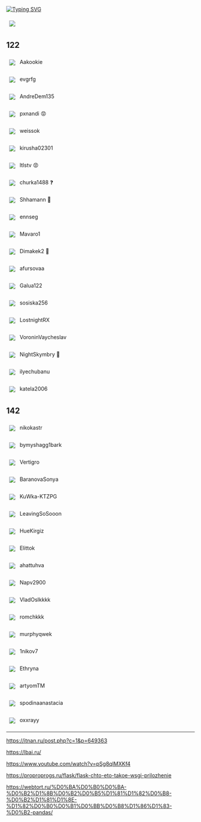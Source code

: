 
[![Typing SVG](https://readme-typing-svg.herokuapp.com?pause=100&color=3B486E&width=435&lines=Learn+IT+..................................>+Code+it)](https://git.io/typing-svg)

<a href="https://github.com/pavka21/ege"><img align="center" style="margin:0.5rem" src="https://github-readme-stats.vercel.app/api/pin/?username=pavka21&repo=ege&title_color=ffffff&text_color=c9cacc&icon_color=4AB197&bg_color=1A2B34" /></a>

## 122
<a href="https://github.com/Aakookie/Kot"><img align="center" style="margin:0.5rem" src="https://github-readme-stats.vercel.app/api/pin/?username=Aakookie&repo=Kot&title_color=ffffff&text_color=c9cacc&icon_color=4AB197&bg_color=1A2B34" /></a> Aakookie 

<a href="https://github.com/evgrfg/123456"><img align="center" style="margin:0.5rem" src="https://github-readme-stats.vercel.app/api/pin/?username=evgrfg&repo=123456&title_color=ffffff&text_color=c9cacc&icon_color=4AB197&bg_color=1A2B34" /></a> evgrfg 

<a href="https://github.com/AndreDem135/FirstRepository"><img align="center" style="margin:0.5rem" src="https://github-readme-stats.vercel.app/api/pin/?username=AndreDem135&repo=FirstRepository&title_color=ffffff&text_color=c9cacc&icon_color=4AB197&bg_color=1A2B34" /></a> AndreDem135 

<a href="https://github.com/pxnandi/mslearn"><img align="center" style="margin:0.5rem" src="https://github-readme-stats.vercel.app/api/pin/?username=pxnandi&repo=mslearn&title_color=ffffff&text_color=c9cacc&icon_color=4AB197&bg_color=1A2B34" /></a>  pxnandi :rage:

<a href="https://github.com/weissok/-22"><img align="center" style="margin:0.5rem" src="https://github-readme-stats.vercel.app/api/pin/?username=weissok&repo=-22&title_color=ffffff&text_color=c9cacc&icon_color=4AB197&bg_color=1A2B34" /></a>  weissok

<a href="https://github.com/kirusha02301/kirusha02301"><img align="center" style="margin:0.5rem" src="https://github-readme-stats.vercel.app/api/pin/?username=kirusha02301&repo=kirusha02301&title_color=ffffff&text_color=c9cacc&icon_color=4AB197&bg_color=1A2B34" /></a>  kirusha02301

<a href="https://github.com/ltlstv/sverchok_ltlstv_420"><img align="center" style="margin:0.5rem" src="https://github-readme-stats.vercel.app/api/pin/?username=ltlstv&repo=sverchok_ltlstv_420&title_color=ffffff&text_color=c9cacc&icon_color=4AB197&bg_color=1A2B34" /></a>  ltlstv :rage:

<a href="https://github.com/churka1488/zzzzzzz"><img align="center" style="margin:0.5rem" src="https://github-readme-stats.vercel.app/api/pin/?username=churka1488&repo=zzzzzzz&title_color=ffffff&text_color=c9cacc&icon_color=4AB197&bg_color=1A2B34" /></a>  churka1488 :question:

<a href="https://github.com/Shhamann/11"><img align="center" style="margin:0.5rem" src="https://github-readme-stats.vercel.app/api/pin/?username=Shhamann&repo=11&title_color=ffffff&text_color=c9cacc&icon_color=4AB197&bg_color=1A2B34" /></a>  Shhamann :star2:

<a href="https://github.com/ennseg/-122"><img align="center" style="margin:0.5rem" src="https://github-readme-stats.vercel.app/api/pin/?username=ennseg&repo=-122&title_color=ffffff&text_color=c9cacc&icon_color=4AB197&bg_color=1A2B34" /></a>  ennseg

<a href="https://github.com/Mavaro1/Matvey-Skachkauskas-122b"><img align="center" style="margin:0.5rem" src="https://github-readme-stats.vercel.app/api/pin/?username=Mavaro1&repo=Matvey-Skachkauskas-122b&title_color=ffffff&text_color=c9cacc&icon_color=4AB197&bg_color=1A2B34" /></a>  Mavaro1

<a href="https://github.com/Dimakek2/work"><img align="center" style="margin:0.5rem" src="https://github-readme-stats.vercel.app/api/pin/?username=Dimakek2&repo=work&title_color=ffffff&text_color=c9cacc&icon_color=4AB197&bg_color=1A2B34" /></a>  Dimakek2 :raised_hands:

<a href="https://github.com/afursovaa/itworks"><img align="center" style="margin:0.5rem" src="https://github-readme-stats.vercel.app/api/pin/?username=afursovaa&repo=itworks&title_color=ffffff&text_color=c9cacc&icon_color=4AB197&bg_color=1A2B34" /></a>  afursovaa

<a href="https://github.com/Galua122/works"><img align="center" style="margin:0.5rem" src="https://github-readme-stats.vercel.app/api/pin/?username=Galua122&repo=works&title_color=ffffff&text_color=c9cacc&icon_color=4AB197&bg_color=1A2B34" /></a>  Galua122

<a href="https://github.com/sosiska256/Pirogov-Egor-Maksimovich-122"><img align="center" style="margin:0.5rem" src="https://github-readme-stats.vercel.app/api/pin/?username=sosiska256&repo=Pirogov-Egor-Maksimovich-122&title_color=ffffff&text_color=c9cacc&icon_color=4AB197&bg_color=1A2B34" /></a>  sosiska256

<a href="https://github.com/LostnightRX/repositorii"><img align="center" style="margin:0.5rem" src="https://github-readme-stats.vercel.app/api/pin/?username=LostnightRX&repo=repositorii&title_color=ffffff&text_color=c9cacc&icon_color=4AB197&bg_color=1A2B34" /></a>  LostnightRX

<a href="https://github.com/VoroninVaycheslav/LearnOfInvormatic"><img align="center" style="margin:0.5rem" src="https://github-readme-stats.vercel.app/api/pin/?username=VoroninVaycheslav&repo=LearnOfInvormatic&title_color=ffffff&text_color=c9cacc&icon_color=4AB197&bg_color=1A2B34" /></a>  VoroninVaycheslav

<a href="https://github.com/NightSkymbry/tpu-lic-Osipov-Slava"><img align="center" style="margin:0.5rem" src="https://github-readme-stats.vercel.app/api/pin/?username=NightSkymbry&repo=tpu-lic-Osipov-Slava&title_color=ffffff&text_color=c9cacc&icon_color=4AB197&bg_color=1A2B34" /></a>  NightSkymbry :lock_with_ink_pen:

<a href="https://github.com/ilyechubanu/itworks"><img align="center" style="margin:0.5rem" src="https://github-readme-stats.vercel.app/api/pin/?username=ilyechubanu&repo=itworks&title_color=ffffff&text_color=c9cacc&icon_color=4AB197&bg_color=1A2B34" /></a>  ilyechubanu

<a href="https://github.com/katela2006/Alexey"><img align="center" style="margin:0.5rem" src="https://github-readme-stats.vercel.app/api/pin/?username=katela2006&repo=Alexey&title_color=ffffff&text_color=c9cacc&icon_color=4AB197&bg_color=1A2B34" /></a>  katela2006

## 142

<a href="https://github.com/nikokastr/main-inform"><img align="center" style="margin:0.5rem" src="https://github-readme-stats.vercel.app/api/pin/?username=nikokastr&repo=main-inform&title_color=ffffff&text_color=c9cacc&icon_color=4AB197&bg_color=1A2B34" /></a>  nikokastr

<a href="https://github.com/bymyshagg1bark/bazakormit"><img align="center" style="margin:0.5rem" src="https://github-readme-stats.vercel.app/api/pin/?username=bymyshagg1bark&repo=bazakormit&title_color=ffffff&text_color=c9cacc&icon_color=4AB197&bg_color=1A2B34" /></a>  bymyshagg1bark

<a href="https://github.com/Vertigro/IstominaPolina"><img align="center" style="margin:0.5rem" src="https://github-readme-stats.vercel.app/api/pin/?username=Vertigro&repo=IstominaPolina&title_color=ffffff&text_color=c9cacc&icon_color=4AB197&bg_color=1A2B34" /></a>  Vertigro

<a href="https://github.com/BaranovaSonya/meatdumplings"><img align="center" style="margin:0.5rem" src="https://github-readme-stats.vercel.app/api/pin/?username=BaranovaSonya&repo=meatdumplings&title_color=ffffff&text_color=c9cacc&icon_color=4AB197&bg_color=1A2B34" /></a>  BaranovaSonya

<a href="https://github.com/KuWka-KTZPG/KuWka-KTZPG.github.io"><img align="center" style="margin:0.5rem" src="https://github-readme-stats.vercel.app/api/pin/?username=KuWka-KTZPG&repo=KuWka-KTZPG.github.io&title_color=ffffff&text_color=c9cacc&icon_color=4AB197&bg_color=1A2B34" /></a>  KuWka-KTZPG

<a href="https://github.com/LeavingSoSooon/316"><img align="center" style="margin:0.5rem" src="https://github-readme-stats.vercel.app/api/pin/?username=LeavingSoSooon&repo=316&title_color=ffffff&text_color=c9cacc&icon_color=4AB197&bg_color=1A2B34" /></a>  LeavingSoSooon

<a href="https://github.com/HueKirgiz/Y.L.K.V.M.O.M"><img align="center" style="margin:0.5rem" src="https://github-readme-stats.vercel.app/api/pin/?username=HueKirgiz&repo=Y.L.K.V.M.O.M&title_color=ffffff&text_color=c9cacc&icon_color=4AB197&bg_color=1A2B34" /></a>  HueKirgiz

<a href="https://github.com/Elittok/Elittok.github.io"><img align="center" style="margin:0.5rem" src="https://github-readme-stats.vercel.app/api/pin/?username=Elittok&repo=Elittok.github.io&title_color=ffffff&text_color=c9cacc&icon_color=4AB197&bg_color=1A2B34" /></a>  Elittok

<a href="https://github.com/ahattuhva/public"><img align="center" style="margin:0.5rem" src="https://github-readme-stats.vercel.app/api/pin/?username=ahattuhva&repo=public&title_color=ffffff&text_color=c9cacc&icon_color=4AB197&bg_color=1A2B34" /></a>  ahattuhva

<a href="https://github.com/Napv2900/Napv"><img align="center" style="margin:0.5rem" src="https://github-readme-stats.vercel.app/api/pin/?username=Napv2900&repo=Napv&title_color=ffffff&text_color=c9cacc&icon_color=4AB197&bg_color=1A2B34" /></a>  Napv2900

<a href="https://github.com/VladOsIkkkk/Reposit142"><img align="center" style="margin:0.5rem" src="https://github-readme-stats.vercel.app/api/pin/?username=VladOsIkkkk&repo=Reposit142&title_color=ffffff&text_color=c9cacc&icon_color=4AB197&bg_color=1A2B34" /></a>  VladOsIkkkk

<a href="https://github.com/romchkkk/repos142"><img align="center" style="margin:0.5rem" src="https://github-readme-stats.vercel.app/api/pin/?username=romchkkk&repo=repos142&title_color=ffffff&text_color=c9cacc&icon_color=4AB197&bg_color=1A2B34" /></a>  romchkkk

<a href="https://github.com/murphyqwek/python_lyceum"><img align="center" style="margin:0.5rem" src="https://github-readme-stats.vercel.app/api/pin/?username=murphyqwek&repo=python_lyceum&title_color=ffffff&text_color=c9cacc&icon_color=4AB197&bg_color=1A2B34" /></a>  murphyqwek

<a href="https://github.com/1nikov7/-.-.-"><img align="center" style="margin:0.5rem" src="https://github-readme-stats.vercel.app/api/pin/?username=1nikov7&repo=-.-.-&title_color=ffffff&text_color=c9cacc&icon_color=4AB197&bg_color=1A2B34" /></a>  1nikov7

<a href="https://github.com/Ethryna/InfTasks"><img align="center" style="margin:0.5rem" src="https://github-readme-stats.vercel.app/api/pin/?username=Ethryna&repo=InfTasks&title_color=ffffff&text_color=c9cacc&icon_color=4AB197&bg_color=1A2B34" /></a>  Ethryna

<a href="https://github.com/artyomTM/TAM168-142"><img align="center" style="margin:0.5rem" src="https://github-readme-stats.vercel.app/api/pin/?username=artyomTM&repo=TAM168-142&title_color=ffffff&text_color=c9cacc&icon_color=4AB197&bg_color=1A2B34" /></a>  artyomTM

<a href="https://github.com/spodinaanastacia/ihatethissite-"><img align="center" style="margin:0.5rem" src="https://github-readme-stats.vercel.app/api/pin/?username=spodinaanastacia&repo=ihatethissite-&title_color=ffffff&text_color=c9cacc&icon_color=4AB197&bg_color=1A2B34" /></a>  spodinaanastacia

<a href="https://github.com/oxxrayy/popova142"><img align="center" style="margin:0.5rem" src="https://github-readme-stats.vercel.app/api/pin/?username=oxxrayy&repo=popova142&title_color=ffffff&text_color=c9cacc&icon_color=4AB197&bg_color=1A2B34" /></a>  oxxrayy



------------
https://itnan.ru/post.php?c=1&p=649363

https://lbai.ru/

https://www.youtube.com/watch?v=pSg8qlMXKf4

https://proproprogs.ru/flask/flask-chto-eto-takoe-wsgi-prilozhenie

https://webtort.ru/%D0%BA%D0%B0%D0%BA-%D0%B2%D1%8B%D0%B2%D0%B5%D1%81%D1%82%D0%B8-%D0%B2%D1%81%D1%8E-%D1%82%D0%B0%D0%B1%D0%BB%D0%B8%D1%86%D1%83-%D0%B2-pandas/
